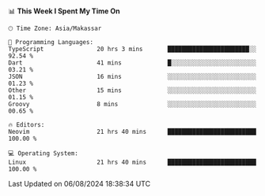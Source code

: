 <!--START_SECTION:waka-->
📊 **This Week I Spent My Time On** 

```text
🕑︎ Time Zone: Asia/Makassar

💬 Programming Languages: 
TypeScript               20 hrs 3 mins       ███████████████████████░░   92.54 % 
Dart                     41 mins             █░░░░░░░░░░░░░░░░░░░░░░░░   03.21 % 
JSON                     16 mins             ░░░░░░░░░░░░░░░░░░░░░░░░░   01.23 % 
Other                    15 mins             ░░░░░░░░░░░░░░░░░░░░░░░░░   01.15 % 
Groovy                   8 mins              ░░░░░░░░░░░░░░░░░░░░░░░░░   00.65 % 

🔥 Editors: 
Neovim                   21 hrs 40 mins      █████████████████████████   100.00 % 

💻 Operating System: 
Linux                    21 hrs 40 mins      █████████████████████████   100.00 % 
```


 Last Updated on 06/08/2024 18:38:34 UTC
<!--END_SECTION:waka-->

